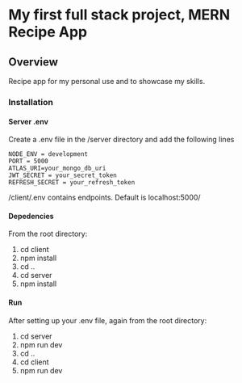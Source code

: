 # My first full stack project, MERN Recipe App

## Overview

Recipe app for my personal use and to showcase my skills.

### Installation

#### Server .env

Create a .env file in the /server directory and add the following lines

```
NODE_ENV = development
PORT = 5000
ATLAS_URI=your_mongo_db_uri
JWT_SECRET = your_secret_token
REFRESH_SECRET = your_refresh_token
```

/client/.env contains endpoints. Default is localhost:5000/

#### Depedencies

From the root directory:

1. cd client
2. npm install
3. cd ..
4. cd server
5. npm install

#### Run

After setting up your .env file, again from the root directory:

1.  cd server
2.  npm run dev
3.  cd ..
4.  cd client
5.  npm run dev
